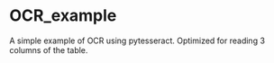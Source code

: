# OCR_example
A simple example of OCR using pytesseract.  Optimized for reading 3 columns of the table.
